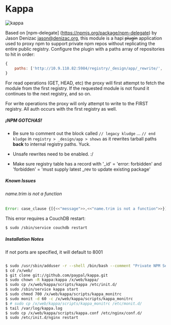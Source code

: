 Kappa
======

![kappa](https://github.paypal.com/lmarkus/turnip/raw/seaMonster/img/kappa.png "kappa")

Based on [npm-delegate] (https://npmjs.org/package/npm-delegate) by Jason Denizac <jason@denizac.org>, this module
is a hapi ~~plugin~~ application used to proxy npm to support private npm repos without replicating the entire public registry.
Configure the plugin with a paths array of repositories to hit in order:

```javascript
{
    paths: ['http://10.9.110.82:5984/registry/_design/app/_rewrite/', 'http://registry.npmjs.org/']
}
```

For read operations (GET, HEAD, etc) the proxy will first attempt to fetch the module from the first registry.
If the requested module is not found it continues to the next registry, and so on.

For write operations the proxy will only attempt to write to the FIRST registry. All auth occurs with the first registry as well.



##### **¡NPM GOTCHAS!**
- Be sure to comment out the block called `// legacy kludge` ... `// end kludge` in
`registry > _design/app > shows` as it rewrites tarball paths **back** to internal registry paths. Yuck.

- Unsafe rewrites need to be enabled. :/

- Make sure registry table has a record with '_id' = 'error: forbidden' and 'forbidden' = 'must supply latest _rev to update existing package'


##### Known Issues
###### name.trim is not a function
```javascript
Error: case_clause {[{<<"message">>,<<"name.trim is not a function">>}]}
```
This error requires a CouchDB restart:
```bash
$ sudo /sbin/service couchdb restart
```

##### Installation Notes

If not ports are specified, it will default to 8001

```bash

$ sudo /usr/sbin/adduser -r --shell /bin/bash --comment "Private NPM Server User Account" kappa
$ cd /x/web/
$ git clone git://github.com/paypal/kappa.git
$ sudo chown -R kappa:kappa /x/web/kappa/
$ sudo cp /x/web/kappa/scripts/kappa /etc/init.d/
$ sudo /sbin/service kappa start
$ sudo chmod 700 /x/web/kappa/scripts/kappa_monitrc
$ sudo monit -d 60 -c /x/web/kappa/scripts/kappa_monitrc
$ # sudo cp /x/web/kappa/scripts/kappa_monitrc /etc/monit.d/
$ tail /var/log/kappa.log
$ sudo cp /x/web/kappa/scripts/kappa.conf /etc/nginx/conf.d/
$ sudo /etc/init.d/nginx restart
```
